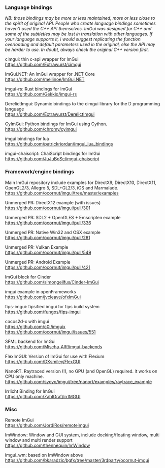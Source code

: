 ### Language bindings

_NB: those bindings may be more or less maintained, more or less close to the spirit of original API. People who create language bindings sometimes haven't used the C++ API themselves. ImGui was designed for C++ and some of the subtleties may be lost in translation with other languages. If your language supports it, I would suggest replicating the function overloading and default parameters used in the original, else the API may be harder to use. In doubt, always check the original C++ version first._

cimgui: thin c-api wrapper for ImGui
<br>https://github.com/Extrawurst/cimgui

ImGui.NET: An ImGui wrapper for .NET Core
<br>https://github.com/mellinoe/ImGui.NET

imgui-rs: Rust bindings for ImGui
<br>https://github.com/Gekkio/imgui-rs

DerelictImgui: Dynamic bindings to the cimgui library for the D programming language
<br>https://github.com/Extrawurst/DerelictImgui

CyImGui: Python bindings for ImGui using Cython.
<br>https://github.com/chromy/cyimgui

imgui bindings for lua
<br>https://github.com/patrickriordan/imgui_lua_bindings

imgui-chaiscript: ChaiScript bindings for ImGui
<br>https://github.com/JuJuBoSc/imgui-chaiscript

### Framework/engine bindings

Main ImGui repository include examples for DirectX9, DirectX10, DirectX11, OpenGL2/3, Allegro 5, SDL+GL2/3, iOS and Marmalade.
<br>https://github.com/ocornut/imgui/tree/master/examples

Unmerged PR: DirectX12 example (with issues)
<br>https://github.com/ocornut/imgui/pull/301

Unmerged PR: SDL2 + OpenGLES + Emscripten example
<br>https://github.com/ocornut/imgui/pull/336

Unmerged PR: Native Win32 and OSX example
<br>https://github.com/ocornut/imgui/pull/281

Unmerged PR: Vulkan Example
<br>https://github.com/ocornut/imgui/pull/549

Unmerged PR: Android Example
<br>https://github.com/ocornut/imgui/pull/421

ImGui block for Cinder
<br>https://github.com/simongeilfus/Cinder-ImGui

imgui example in openFrameworks
<br>https://github.com/jvcleave/ofxImGui

fips-imgui: fipsified imgui for fips build system
<br>https://github.com/fungos/fips-imgui

cocos2d-x with imgui
<br>https://github.com/c0i/imguix
<br>https://github.com/ocornut/imgui/issues/551

SFML backend for ImGui
<br>https://github.com/Mischa-Alff/imgui-backends

FlexImGUI: Version of ImGui for use with Flexium
<br>https://github.com/DXsmiley/FlexGUI

NanoRT. Raytraced version (!), no GPU (and OpenGL) required. It works on CPU only machine.
<br>https://github.com/syoyo/imgui/tree/nanort/examples/raytrace_example

Irrlicht Binding for ImGui
<br>https://github.com/ZahlGraf/IrrIMGUI

### Misc

Remote ImGui
<br>https://github.com/JordiRos/remoteimgui

ImWindow: Window and GUI system, include docking/floating window, multi window and multi render support
<br>https://github.com/thennequin/ImWindow

imgui_wm: based on ImWindow above
<br>https://github.com/bkaradzic/bgfx/tree/master/3rdparty/ocornut-imgui